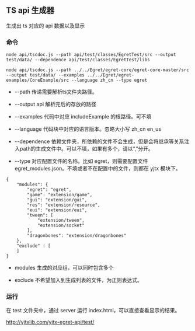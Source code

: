 ## TS api 生成器

生成出 ts 对应的 api 数据以及显示

### 命令

~~~
node api/tscdoc.js --path api/test/classes/EgretTest/src --output test/data/ --dependence api/test/classes/EgretTest/libs

node api/tscdoc.js --path ../../Egret/egret-core/egret-core-master/src --output test/data/ --examples ../../Egret/egret-examples/CoreExample/src --language zh_cn --type egret
~~~

* --path 传递需要解析ts文件夹路径。

* --output api 解析完后的存放的路径

* --examples 代码中对应 includeExample 的根路径。可不填

* --language 代码块中对应的语言版本。忽略大小写
    zh_cn
    en_us

* --dependence 依赖文件夹，所依赖的文件不会生成，但是会将继承等关系注入path的生成文件中。可以不填，如果有多个，请以“,”分开。

* --type 对应配置文件的名称。比如 egret，则需要配置文件 egret_modules.json。不填或者不在配置中的文件，则都在 yjtx 模块下。

~~~
{
    "modules": {
        "egret": "egret",
        "game": "extension/game",
        "gui": "extension/gui",
        "res": "extension/resource",
        "eui": "extension/eui",
        "tween": [
            "extension/tween",
            "extension/socket"
        ],
        "dragonbones": "extension/dragonbones"
    },
    "exclude" : [
    ]
}
~~~

* modules 生成的对应组，可以同时包含多个

* exclude 不希望加入到生成列表的文件，为正则表达式。


### 运行

在 test 文件夹中，通过 server 运行 index.html，可以直接查看显示的结果。

<http://yjtxlib.com/yjtx-egret-api/test/>
